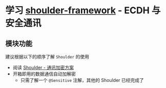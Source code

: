 # 学习 **[shoulder-framework](https://gitee.com/ChinaLym/shoulder-framework)** - ECDH 与安全通讯

## 模块功能

建议根据以下的顺序了解 `Shoulder` 的使用

- 阅读 [Shoulder - 通讯加密方案](https://gitee.com/ChinaLym/shoulder-framework/tree/master/shoulder-build/shoulder-base/shoulder-crypto-negotiation)
- 开箱即用的数据通信自动加解密
    - 只需了解一个 `@Sensitive` 注解，其他的 Shoulder 已经完成了
